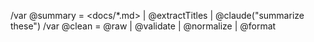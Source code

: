 /var @summary = <docs/*.md> | @extractTitles | @claude("summarize these")
/var @clean = @raw | @validate | @normalize | @format